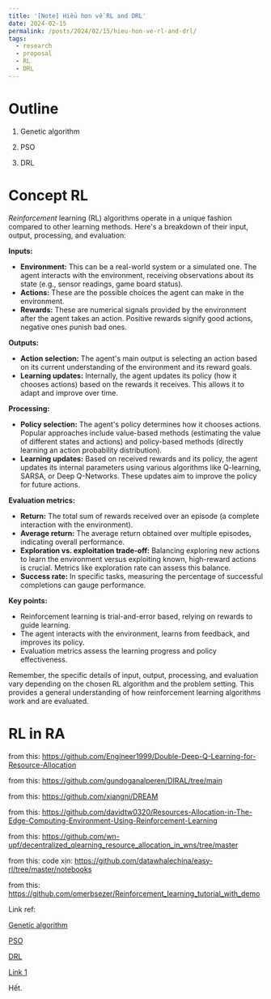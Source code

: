 ```yaml
---
title: '[Note] Hiểu hơn về RL and DRL'
date: 2024-02-15
permalink: /posts/2024/02/15/hieu-hon-ve-rl-and-drl/
tags:
  - research
  - proposal
  - RL
  - DRL
--- 
```


Outline
======

1. Genetic algorithm

2. PSO

3. DRL


Concept RL
======

*Reinforcement* learning (RL) algorithms operate in a unique fashion compared to other learning methods. Here's a breakdown of their input, output, processing, and evaluation:

**Inputs:**

* **Environment:** This can be a real-world system or a simulated one. The agent interacts with the environment, receiving observations about its state (e.g., sensor readings, game board status).
* **Actions:** These are the possible choices the agent can make in the environment.
* **Rewards:** These are numerical signals provided by the environment after the agent takes an action. Positive rewards signify good actions, negative ones punish bad ones.

**Outputs:**

* **Action selection:** The agent's main output is selecting an action based on its current understanding of the environment and its reward goals.
* **Learning updates:** Internally, the agent updates its policy (how it chooses actions) based on the rewards it receives. This allows it to adapt and improve over time.

**Processing:**

* **Policy selection:** The agent's policy determines how it chooses actions. Popular approaches include value-based methods (estimating the value of different states and actions) and policy-based methods (directly learning an action probability distribution).
* **Learning updates:** Based on received rewards and its policy, the agent updates its internal parameters using various algorithms like Q-learning, SARSA, or Deep Q-Networks. These updates aim to improve the policy for future actions.

**Evaluation metrics:**

* **Return:** The total sum of rewards received over an episode (a complete interaction with the environment).
* **Average return:** The average return obtained over multiple episodes, indicating overall performance.
* **Exploration vs. exploitation trade-off:** Balancing exploring new actions to learn the environment versus exploiting known, high-reward actions is crucial. Metrics like exploration rate can assess this balance.
* **Success rate:** In specific tasks, measuring the percentage of successful completions can gauge performance.

**Key points:**

* Reinforcement learning is trial-and-error based, relying on rewards to guide learning.
* The agent interacts with the environment, learns from feedback, and improves its policy.
* Evaluation metrics assess the learning progress and policy effectiveness.

Remember, the specific details of input, output, processing, and evaluation vary depending on the chosen RL algorithm and the problem setting. This provides a general understanding of how reinforcement learning algorithms work and are evaluated.



RL in RA
======

from this: https://github.com/Engineer1999/Double-Deep-Q-Learning-for-Resource-Allocation

from this: https://github.com/gundoganalperen/DIRAL/tree/main


from this: https://github.com/xiangni/DREAM

from this: https://github.com/davidtw0320/Resources-Allocation-in-The-Edge-Computing-Environment-Using-Reinforcement-Learning

from this: https://github.com/wn-upf/decentralized_qlearning_resource_allocation_in_wns/tree/master

from this: code xịn: https://github.com/datawhalechina/easy-rl/tree/master/notebooks

from this: https://github.com/omerbsezer/Reinforcement_learning_tutorial_with_demo


Link ref: 

[Genetic algorithm](https://colab.research.google.com/drive/1LevKUHVljPtbE6MlBQsGmB2myI8kCdoa?usp=sharing)

[PSO](https://colab.research.google.com/drive/1zqqIyr_R1p07L_2QiLufzQapx2wxqZbS?usp=drive_link)

[DRL](https://colab.research.google.com/drive/1ZQY0O_irqi1FuX57H3IIWwtBgVh7XOdK?usp=drive_link)

[Link 1](https://colab.research.google.com/drive/1_aDTl0VjSezW-syzHssqAK0-JXkboN8_?usp=sharing#scrollTo=3o1-KRDPcncA)



Hết.
